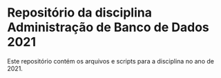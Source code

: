 # Repositório da disciplina Administração de Banco de Dados 2021
Este repositório contém os arquivos e scripts para a disciplina no ano de 2021.
